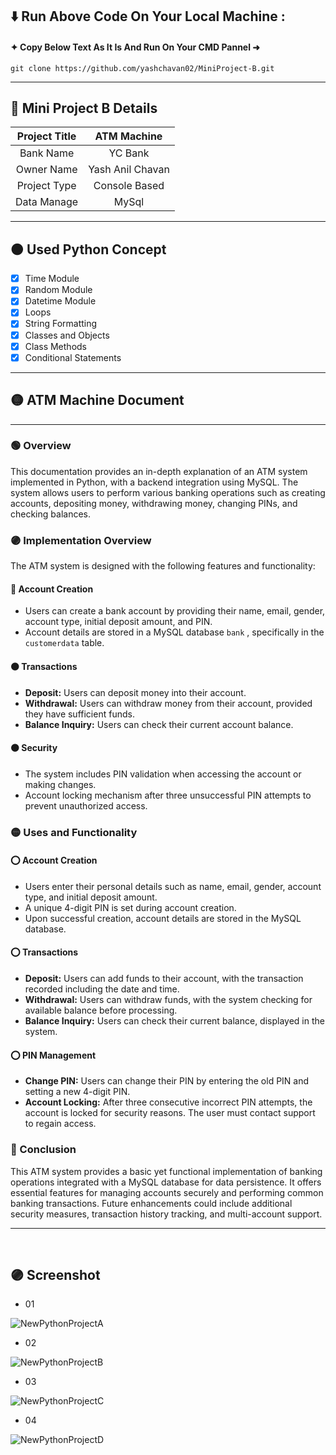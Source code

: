 ## ⬇️ **Run Above Code On Your Local Machine :** 
#### ✦ Copy Below Text As It Is And Run On Your CMD Pannel ➜

```
git clone https://github.com/yashchavan02/MiniProject-B.git
```
---

## 🔵 Mini Project B Details

|Project Title| ATM Machine       |
|:-----------:|:-----------------:|
|Bank Name    |YC Bank            |
|Owner Name   |Yash Anil Chavan   |
|Project Type |Console Based      |
|Data Manage  |MySql              |

---

## 🟤 Used Python Concept
- [x] Time Module
- [x] Random Module
- [x] Datetime Module
- [x] Loops
- [x] String Formatting
- [x] Classes and Objects
- [x] Class Methods
- [x] Conditional Statements

---

## 🟡 ATM Machine Document

---

###      🟢 Overview
This documentation provides an in-depth explanation of an ATM system implemented in Python, with a backend integration using MySQL. The system allows users to perform various banking operations such as creating accounts, depositing money, withdrawing money, changing PINs, and checking balances.

### 🟣 Implementation Overview
The ATM system is designed with the following features and functionality:

#### 🔵 Account Creation
- Users can create a bank account by providing their name, email, gender, account type, initial deposit amount, and PIN.
- Account details are stored in a MySQL database `bank` , specifically in the `customerdata` table.

#### 🟠 Transactions
- **Deposit:** Users can deposit money into their account.
- **Withdrawal:** Users can withdraw money from their account, provided they have sufficient funds.
- **Balance Inquiry:** Users can check their current account balance.

#### 🟤 Security
- The system includes PIN validation when accessing the account or making changes.
- Account locking mechanism after three unsuccessful PIN attempts to prevent unauthorized access.

### 🟡 Uses and Functionality

#### ⭕ Account Creation
- Users enter their personal details such as name, email, gender, account type, and initial deposit amount.
- A unique 4-digit PIN is set during account creation.
- Upon successful creation, account details are stored in the MySQL database.

#### ⭕ Transactions
- **Deposit:** Users can add funds to their account, with the transaction recorded including the date and time.
- **Withdrawal:** Users can withdraw funds, with the system checking for available balance before processing.
- **Balance Inquiry:** Users can check their current balance, displayed in the system.

#### ⭕ PIN Management
- **Change PIN:** Users can change their PIN by entering the old PIN and setting a new 4-digit PIN.
- **Account Locking:** After three consecutive incorrect PIN attempts, the account is locked for security reasons. The user must contact support to regain access.

### 🔴 Conclusion
This ATM system provides a basic yet functional implementation of banking operations integrated with a MySQL database for data persistence. It offers essential features for managing accounts securely and performing common banking transactions. Future enhancements could include additional security measures, transaction history tracking, and multi-account support.


---
<br/>

## 🟣 Screenshot
- 01
  
![NewPythonProjectA](https://github.com/yashchavan02/MiniProject-B/assets/152779289/c3909d86-026c-4c9b-8af4-b53041d9151c)

- 02
 
![NewPythonProjectB](https://github.com/yashchavan02/MiniProject-B/assets/152779289/505a4174-2b6f-4626-a2ef-16070b65bbea)

- 03
  
![NewPythonProjectC](https://github.com/yashchavan02/MiniProject-B/assets/152779289/c6bb3abb-bf7d-434f-9fa4-a1aa970d6e8f)

- 04

![NewPythonProjectD](https://github.com/yashchavan02/MiniProject-B/assets/152779289/d87f765e-03b8-4b1e-bfc8-d1cda610d2fb)





